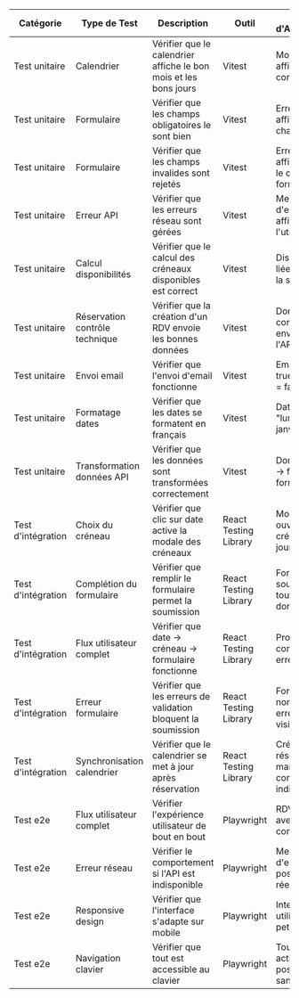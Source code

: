 | Catégorie          | Type de Test                   | Description                                                      | Outil                 | Critère d'Acceptation                            | Gravité  |
| ------------------ | ------------------------------ | ---------------------------------------------------------------- | --------------------- | ------------------------------------------------ | -------- |
| Test unitaire      | Calendrier                     | Vérifier que le calendrier affiche le bon mois et les bons jours | Vitest                | Mois et jours affichés correctement              | Critique |
| Test unitaire      | Formulaire                     | Vérifier que les champs obligatoires le sont bien                | Vitest                | Erreur affichée si champs vides                  | Critique |
| Test unitaire      | Formulaire                     | Vérifier que les champs invalides sont rejetés                   | Vitest                | Erreur affichée pour le champ mal formaté        | Critique |
| Test unitaire      | Erreur API                     | Vérifier que les erreurs réseau sont gérées                      | Vitest                | Message d'erreur affiché à l'utilisateur         | Critique |
| Test unitaire      | Calcul disponibilités          | Vérifier que le calcul des créneaux disponibles est correct      | Vitest                | Disponibilité liée au jour de la semaine         | Critique |
| Test unitaire      | Réservation contrôle technique | Vérifier que la création d'un RDV envoie les bonnes données      | Vitest                | Données correctes envoyées à l'API               | Critique |
| Test unitaire      | Envoi email                    | Vérifier que l'envoi d'email fonctionne                          | Vitest                | Email valide = true, invalide = false            | Critique |
| Test unitaire      | Formatage dates                | Vérifier que les dates se formatent en français                  | Vitest                | Date ISO → "lundi 15 janvier"                    | Moyenne  |
| Test unitaire      | Transformation données API     | Vérifier que les données sont transformées correctement          | Vitest                | Données API → format formulaire                  | Critique |
| Test d'intégration | Choix du créneau               | Vérifier que clic sur date active la modale des créneaux         | React Testing Library | Modale ouverte avec créneaux du jour             | Critique |
| Test d'intégration | Complétion du formulaire       | Vérifier que remplir le formulaire permet la soumission          | React Testing Library | Formulaire soumis avec toutes les données        | Critique |
| Test d'intégration | Flux utilisateur complet       | Vérifier que date → créneau → formulaire fonctionne              | React Testing Library | Processus complet sans erreur                    | Critique |
| Test d'intégration | Erreur formulaire              | Vérifier que les erreurs de validation bloquent la soumission    | React Testing Library | Formulaire non soumis, erreurs visibles          | Critique |
| Test d'intégration | Synchronisation calendrier     | Vérifier que le calendrier se met à jour après réservation       | React Testing Library | Créneau réservé marqué comme indisponible        | Critique |
| Test e2e           | Flux utilisateur complet       | Vérifier l'expérience utilisateur de bout en bout                | Playwright            | RDV créé avec confirmation                       | Critique |
| Test e2e           | Erreur réseau                  | Vérifier le comportement si l'API est indisponible               | Playwright            | Message d'erreur clair, possibilité de réessayer | Critique |
| Test e2e           | Responsive design              | Vérifier que l'interface s'adapte sur mobile                     | Playwright            | Interface utilisable sur petit écran             | Moyenne  |
| Test e2e           | Navigation clavier             | Vérifier que tout est accessible au clavier                      | Playwright            | Toutes les actions possibles sans souris         | Moyenne  |